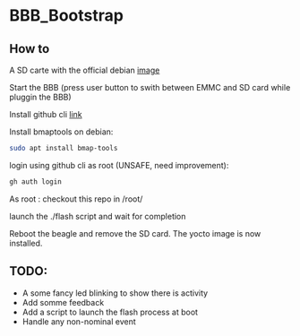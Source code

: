 # BBB_Bootstrap

## How to

A SD carte with the official debian [image](https://www.beagleboard.org/distros/am335x-11-7-2023-09-02-4gb-microsd-iot)

Start the BBB (press user button to swith between EMMC and SD card while pluggin the BBB)

Install github cli [link](https://github.com/cli/cli/blob/trunk/docs/install_linux.md)

Install bmaptools on debian: 
```bash
sudo apt install bmap-tools
```

login using github cli as root (UNSAFE, need improvement):
```bash
gh auth login
```

As root :
 checkout this repo in /root/

launch the ./flash script and wait for completion

Reboot the beagle and remove the SD card.
The yocto image is now installed. 


## TODO: 

* A some fancy led blinking to show there is activity
* Add somme feedback
* Add a script to launch the flash process at boot
* Handle any non-nominal event